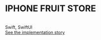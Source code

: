 # IPHONE FRUIT STORE
<br/>
Swift, SwiftUI
<br/>
<a href="https://github.com/YOUR_USERNAME/YOUR_REPO/pulls?q=is%3Apr+is%3Amerged+base%3Amain" target="_blank">
  See the implementation story
</a>

